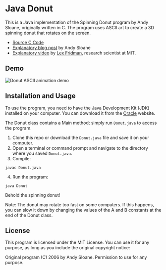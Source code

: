 
# Java Donut
This is a Java implementation of the Spinning Donut program by Andy Sloane, originally written in C. The program uses ASCII art to create a 3D spinning donut that rotates on the screen.

- [Source C Code](https://www.dropbox.com/s/79ga2m7p2bnj1ga/donut_deobfuscated.c?dl=0)
- [Explanatory blog post](https://www.a1k0n.net/2011/07/20/donut-math.html) by Andy Sloane
- [Explanatory video](https://www.youtube.com/watch?v=DEqXNfs_HhY) by [Lex Fridman](https://lexfridman.com/), research scientist at MIT.

## Demo
![Donut ASCII animation demo](./src/images/donut-demo.gif)

## Installation and Usage
To use the program, you need to have the Java Development Kit (JDK) installed on your computer. You can download it from the [Oracle](https://www.oracle.com/java/technologies/downloads/) website.

The Donut class contains a Main method; simply run `Donut.java` to access the program.

1. Clone this repo or download the `Donut.java` file and save it on your computer.
2. Open a terminal or command prompt and navigate to the directory where you saved `Donut.java`.
3. Compile: 
```
javac Donut.java
```
4. Run the program: 
```
java Donut
```

Behold the spinning donut!

Note: The donut may rotate too fast on some computers. If this happens, you can slow it down by changing the values of the A and B constants at the end of the Donut class.

## License
This program is licensed under the MIT License. You can use it for any purpose, as long as you include the original copyright notice:

Original program (C) 2006 by Andy Sloane. Permission to use for any purpose.

